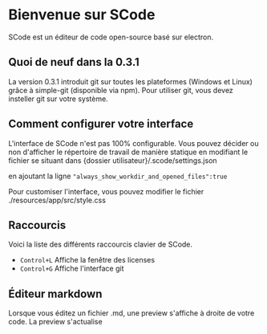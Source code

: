 # Bienvenue sur SCode

SCode est un éditeur de code open-source basé sur electron.

## Quoi de neuf dans la 0.3.1

La version 0.3.1 introduit git sur toutes les plateformes (Windows et Linux) grâce à simple-git (disponible via npm). Pour utiliser git, vous devez insteller git sur votre système. 

## Comment configurer votre interface

L'interface de SCode n'est pas 100% configurable. Vous pouvez décider ou non d'afficher le répertoire de travail de manière statique en modifiant le fichier se situant dans {dossier utilisateur}/.scode/settings.json 

en ajoutant la ligne <code>"always_show_workdir_and_opened_files":true</code>

Pour customiser l'interface, vous pouvez modifier le fichier ./resources/app/src/style.css

## Raccourcis 

Voici la liste des différents raccourcis clavier de SCode. 

* ``` Control+L ``` Affiche la fenêtre des licenses
* ``` Control+G ``` Affiche l'interface git

## Éditeur markdown

Lorsque vous éditez un fichier .md, une preview s'affiche à droite de votre code. La preview s'actualise 